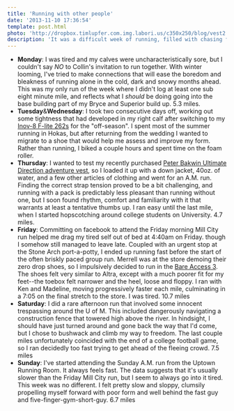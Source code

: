 ```yaml
---
title: 'Running with other people'
date: '2013-11-10 17:36:54'
template: post.html
photo: 'http://dropbox.timlupfer.com.img.labori.us/c350x250/blog/vest2.jpg'
description: 'It was a difficult week of running, filled with chasing fast friends, testing new gear, and acclimating to the silent shift from autumn to pre-winter.'
---
```


- __Monday__: I was tired and my calves were uncharacteristically sore, but I couldn't say *NO* to Collin's invitation to run together. With winter looming, I've tried to make connections that will ease the boredom and bleakness of running alone in the cold, dark and snowy months ahead. This was my only run of the week where I didn't log at least one sub eight minute mile, and reflects what I *should* be doing going into the base building part of my Bryce and Superior build up. 5.3 miles.
- __Tuesday__&__Wednesday__: I took two consecutive days off, working out some tightness that had developed in my right calf after switching to my [Inov-8 F-lite 262s](http://www.inov-8.com/New/Global/Product-View-FLite-262-Red-Black.html) for the "off-season". I spent most of the summer running in Hokas, but after returning from the wedding I wanted to migrate to a shoe that would help me assess and improve my form. Rather than running, I biked a couple hours and spent time on the foam roller.
- __Thursday__: I wanted to test my recently purchased [Peter Bakwin Ultimate Direction adventure vest](http://ultimatedirection.com/p-599-pb-adventure-vest.aspx?category=hydration-packs), so I loaded it up with a down jacket, 40oz. of water, and a few other articles of clothing and went for an A.M. run. Finding the correct strap tension proved to be a bit challenging, and running with a pack is predictably less pleasant than running without one, but I soon found rhythm, comfort and familiarity with it that warrants at least a tentative thumbs up. I ran easy until the last mile, when I started hopscotching around college students on University. 4.7 miles.
- __Friday__: Committing on facebook to attend the Friday morning Mill City run helped me drag my tired self out of bed at 4:40am on Friday. though I somehow still managed to leave late. Coupled with an urgent stop at the Stone Arch port-a-potty, I ended up running fast before the start of the often briskly paced group run. Merrell was at the store demoing their zero drop shoes, so I impulsively decided to run in the [Bare Access 3](http://www.merrell.com/US/en-US/Product.mvc.aspx/33550M/82419/Mens/Barefoot-Run-Bare-Access-3). The shoes felt very similar to Altra, except with a much poorer fit for my feet--the toebox felt narrower and the heel, loose and floppy. I ran with Ken and Madeline, moving progressively faster each mile, culminating in a 7:05 on the final stretch to the store. I was tired. 10.7 miles
- __Saturday__: I did a rare afternoon run that involved some innocent trespassing around the U of M. This included dangerously navigating a construction fence that towered high above the river. In hindsight, I should have just turned around and gone back the way that I'd come, but I chose to bushwack and climb my way to freedom. The last couple miles unfortunately coincided with the end of a college football game, so I ran decidedly too fast trying to get ahead of the fleeing crowd. 7.5 miles
- __Sunday__: I've started attending the Sunday A.M. run from the Uptown Running Room. It always feels fast. The data suggests that it's usually slower than the Friday Mill City run, but I seem to always go into it tired. This week was no different. I felt pretty slow and sloppy, clumsily propelling myself forward with poor form and well behind the fast guy and five-finger-gym-short-guy. 6.7 miles